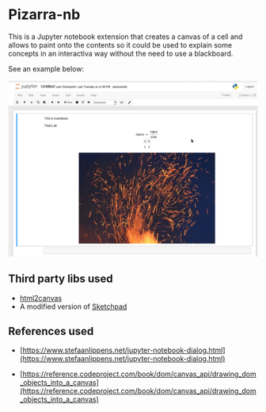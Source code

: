 Pizarra-nb
==========

This is a Jupyter notebook extension that creates a canvas of a cell and allows
to paint onto the contents so it could be used to explain some concepts in an
interactiva way without the need to use a blackboard.

See an example below:

![example](imgs/in_action.gif)

Third party libs used
---------------------

* [html2canvas](http://html2canvas.hertzen.com/)
* A modified version of [Sketchpad](http://yiom.github.io/sketchpad/)

References used
---------------

* [https://www.stefaanlippens.net/jupyter-notebook-dialog.html](https://www.stefaanlippens.net/jupyter-notebook-dialog.html)

* [https://reference.codeproject.com/book/dom/canvas_api/drawing_dom_objects_into_a_canvas](https://reference.codeproject.com/book/dom/canvas_api/drawing_dom_objects_into_a_canvas)
